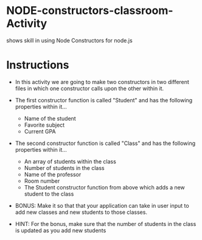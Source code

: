 # NODE-constructors-classroom-Activity
shows skill in using Node Constructors for node.js

# **Instructions**

* In this activity we are going to make two constructors in two different files in which one constructor calls upon the other within it.

* The first constructor function is called "Student" and has the following properties within it...

  * Name of the student
  * Favorite subject
  * Current GPA

* The second constructor function is called "Class" and has the following properties within it...

  * An array of students within the class
  * Number of students in the class
  * Name of the professor
  * Room number
  * The Student constructor function from above which adds a new student to the class

* BONUS: Make it so that that your application can take in user input to add new classes and new students to those classes.

* HINT: For the bonus, make sure that the number of students in the class is updated as you add new students
